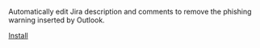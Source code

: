 Automatically edit Jira description and comments to remove the phishing warning inserted by Outlook.

[Install](binki-atlassian-jira-owa-phishing-strip.user.js?raw=1)
